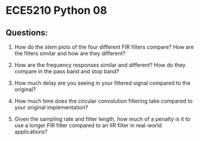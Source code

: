 # ECE5210 Python 08

## Questions:

1.  How do the stem plots of the four different FIR filters compare?  How are the filters similar and how are they different?

2.  How are the frequency responses similar and different?  How do they compare in the pass band and stop band?

4.  How much delay are you seeing in your filtered signal compared to the original?

5.  How much time does the circular convolution filtering take compared to your original implementation?

6.  Given the sampling rate and filter length, how much of a penalty is it to use a longer FIR filter compared to an IIR filter in real-world applications?
